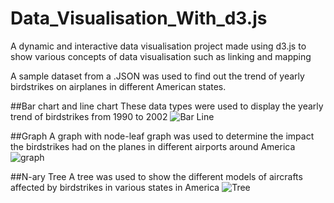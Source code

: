 # Data_Visualisation_With_d3.js
A dynamic and interactive data visualisation project made using d3.js to show various concepts of data visualisation such as linking and mapping

A sample dataset from a .JSON was used to find out the trend of yearly birdstrikes on airplanes in different American states.

##Bar chart and line chart
These data types were used to display the yearly trend of birdstrikes from 1990 to 2002
![Bar Line](https://user-images.githubusercontent.com/114500718/227629751-103ccd0a-9d40-4e46-8f49-9cbdbd271c1e.gif)

##Graph
A graph with node-leaf graph was used to determine the impact the birdstrikes had on the planes in different airports around America
![graph](https://user-images.githubusercontent.com/114500718/227630094-172d92ae-f226-4fcc-81fb-e7157fa8579f.gif)

##N-ary Tree
A tree was used to show the different models of aircrafts affected by birdstrikes in various states in America
![Tree](https://user-images.githubusercontent.com/114500718/227630242-cefb4f16-e5c2-4062-8cfd-1312b513d37f.gif)
